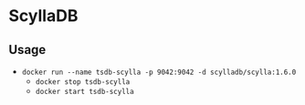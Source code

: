 # ScyllaDB

## Usage

- `docker run --name tsdb-scylla -p 9042:9042 -d scylladb/scylla:1.6.0`
  - `docker stop tsdb-scylla`
  - `docker start tsdb-scylla`
